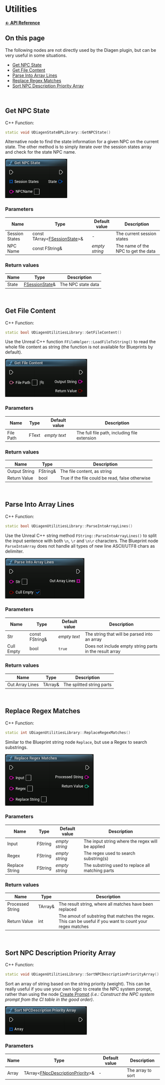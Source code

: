 # Utilities

**[← API Reference](/docs/API_reference/README.md)**

## On this page

The following nodes are not directly used by the Diagen plugin, but can be very useful in some situations.

* [Get NPC State](#get-npc-state)<br/>
* [Get File Content](#get-file-content)<br/>
* [Parse Into Array Lines](#parse-into-array-lines)<br/>
* [Replace Regex Matches](#replace-regex-matches)<br/>
* [Sort NPC Description Priority Array](#sort-npc-description-priority-array)<br/>

<!------------------------------------------------------------------------------------------------------------------------------->
<br/>

## Get NPC State

C++ Function: 
```cpp
static void UDiagenStateBPLibrary::GetNPCState()
```

Alternative node to find the state information for a given NPC on the current state. The other method is to simply iterate over the session states array and check for the state NPC name.

![Node Get NPC State](/docs/images/node_get_npc_state.png)

### Parameters

| Name           | Type           | Default value            | Description                          |
| -------------- | -------------- | ------------------------ | ------------------------------------ |
| Session States | const TArray<[FSessionState](./Classes_structs_enums.md#session-state)>& | - | The current session states           |
| NPC Name       | const FString& | *empty string*           | The name of the NPC to get the data  |

### Return values

| Name  | Type                    | Description                |
| ----- | ----------------------- | -------------------------- |
| State | [FSessionState](./Classes_structs_enums.md#session-state)& | The NPC state data         |

<!------------------------------------------------------------------------------------------------------------------------------->
<br/>

## Get File Content

C++ Function: 
```cpp
static bool UDiagenUtilitiesLibrary::GetFileContent()
```

Use the Unreal C++ function `FFileHelper::LoadFileToString()` to read the whole file content as string (the function is not available for Blueprints by default).

![Node Get File Content](/docs/images/node_get_file_content.png)

### Parameters

| Name      | Type  | Default value | Description                          |
| --------- | ----- | ------------- | ------------------------------------ |
| File Path | FText | *empty text*  | The full file path, including file extension |

### Return values

| Name          | Type     | Description                |
| ------------- | -------- | -------------------------- |
| Output String | FString& | The file content, as string |
| Return Value  | bool     | True if the file could be read, false otherwise |

<!------------------------------------------------------------------------------------------------------------------------------->
<br/>

## Parse Into Array Lines

C++ Function: 
```cpp
static bool UDiagenUtilitiesLibrary::ParseIntoArrayLines()
```

Use the Unreal C++ string method `FString::ParseIntoArrayLines()` to split the input sentence with both `\n`, `\r` and `\n\r` characters. The Blueprint node `ParseIntoArray` does not handle all types of new line ASCII/UTF8 chars as delimiter.

![Node Parse Into Array Lines](/docs/images/node_parse_into_array_lines.png)

### Parameters

| Name       | Type           | Default value | Description                          |
| ---------- | -------------- | ------------- | ------------------------------------ |
| Str        | const FString& | *empty text*  | The string that will be parsed into an array |
| Cull Empty | bool           | `true`        | Does not include empty string parts in the result array |

### Return values

| Name            | Type             | Description                |
| --------------- | ---------------- | -------------------------- |
| Out Array Lines | TArray<FString>& | The splitted string parts  |

<!------------------------------------------------------------------------------------------------------------------------------->
<br/>

## Replace Regex Matches

C++ Function: 
```cpp
static int UDiagenUtilitiesLibrary::ReplaceRegexMatches()
```

Similar to the Blueprint string node `Replace`, but use a Regex to search substrings.

![Node Replace Regex Matches](/docs/images/node_replace_regex_matches.png)

### Parameters

| Name           | Type           | Default value  | Description                          |
| -------------- | -------------- | -------------- | ------------------------------------ |
| Input          | FString        | *empty string* | The input string where the regex will be applied |
| Regex          | FString        | *empty string* | The regex used to search substring(s) |
| Replace String | FString        | *empty string* | The substring used to replace all matching parts |

### Return values

| Name             | Type             | Description                |
| ---------------- | ---------------- | -------------------------- |
| Processed String | TArray<FString>& | The result string, where all matches have been replaced |
| Return Value     | int              | The amout of substring that matches the regex. This can be useful if you want to count your regex matches |

<!------------------------------------------------------------------------------------------------------------------------------->
<br/>

## Sort NPC Description Priority Array

C++ Function: 
```cpp
static void UDiagenUtilitiesLibrary::SortNPCDescriptionPriorityArray()
```

Sort an array of string based on the string priority (weight). This can be really useful if you use your own logic to create the NPC system prompt, rather than using the node [Create Prompt](./LLM_prompting.md#create-prompt) *(i.e.: Construct the NPC system prompt from the CI table in the good order)*.

![Node Sort NPC Description](/docs/images/node_sort_npc_description_priority_array.png)

### Parameters

| Name  | Type                                             | Default value  | Description                          |
| ----- | ------------------------------------------------ | -------------- | ------------------------------------ |
| Array | TArray<[FNpcDescriptionPriority](./Classes_structs_enums.md#npc-description-priority)>&        | -              | The array to sort |

<!------------------------------------------------------------------------------------------------------------------------------->
<br/>